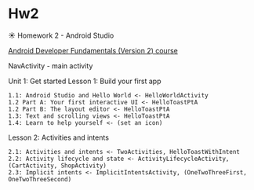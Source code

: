 # Hw2
:sunny: Homework 2 - Android Studio

[Android Developer Fundamentals (Version 2) course](https://developer.android.com/courses/fundamentals-training/toc-v2)

NavActivity - main activity

Unit 1: Get started
Lesson 1: Build your first app

    1.1: Android Studio and Hello World <- HelloWorldActivity
    1.2 Part A: Your first interactive UI <- HelloToastPtA
    1.2 Part B: The layout editor <- HelloToastPtA
    1.3: Text and scrolling views <- HelloToastPtA
    1.4: Learn to help yourself <- (set an icon)

Lesson 2: Activities and intents

    2.1: Activities and intents <- TwoActivities, HelloToastWithIntent
    2.2: Activity lifecycle and state <- ActivityLifecycleActivity, (CartActivity, ShopActivity)
    2.3: Implicit intents <- ImplicitIntentsActivity, (OneTwoThreeFirst, OneTwoThreeSecond)

